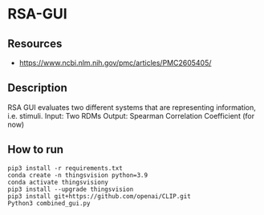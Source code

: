 # RSA-GUI

## Resources
- https://www.ncbi.nlm.nih.gov/pmc/articles/PMC2605405/

## Description
RSA GUI evaluates two different systems that are representing information, i.e. stimuli.
Input: Two RDMs
Output: Spearman Correlation Coefficient (for now)

## How to run
```
pip3 install -r requirements.txt
conda create -n thingsvision python=3.9
conda activate thingsvisiony
pip3 install --upgrade thingsvision
pip3 install git+https://github.com/openai/CLIP.git
Python3 combined_gui.py
```